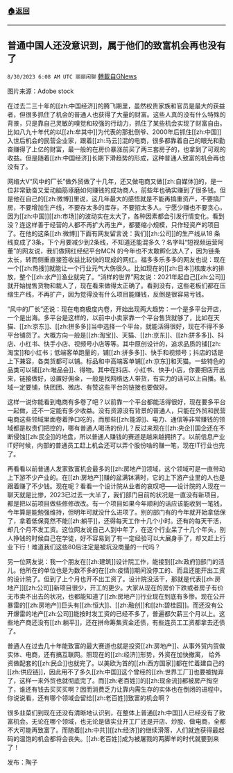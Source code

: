###  [:house:返回](README.md)
---


## 普通中国人还没意识到，属于他们的致富机会再也没有了
`8/30/2023 6:08 AM UTC 丽丽闲聊` [轉載自GNews](https://gnews.org/articles/1619194)

图片来源：Adobe stock  

在过去二三十年的[[zh:中国经济]]的腾飞期里，虽然权贵家族和官员是最大的获益者，但很多抓住了机会的普通人也获得了大量的财富。这些人真的没有什么特殊的背景，只是靠自己灵敏的嗅觉和较强的行动力，抓住了某些机会实现了财富自由。比如八九十年代的以[[zh:牟其中]]为代表的那批倒爷、2000年后抓住[[zh:中国]]入世后机会的民营企业家，跟着[[zh:马云]]混的电商，很多都靠着自己的眼光和勤奋赚得了上亿的财富，最一般的在房价暴涨前买了两三套房子的，也拿到了可观的收益。但是随着[[zh:中国经济]]长期下滑趋势的形成，这种普通人致富的机会再也没有了。  

网络大V“风中的厂长”做外贸做了十几年，还又做电商又做[[zh:自媒体]]的，是一位非常勤奋又爱动脑筋琢磨如何赚钱的成功商人，前些年也确实赚到了很多钱。但是他在自己的[[zh:微博]]里说，这几年最大的感悟就是不能再搞重资产，不要搞厂房，不要增加生产线，不要存太多的库存，不要招太多人。宁愿少赚也不要贪心，因为[[zh:中国]][[zh:市场]]的波动实在太大了，各种因素都会引发行情变化。看到没？连这样善于经营的人都不再扩大再生产，都要缩小规模，只作轻资产的项目了。在他的这条[[zh:微博]]下面有网友留言说：我们[[zh:公司]]的生产线从18 条线变成了3条，下个月要减少到2条线，不知道还能混多久？名字叫“短视频运营阿董”的网友说，我们做网红经纪平台MCN 的今年也不太敢孵化达人了，因为链条太长，转而侧重直接签收益比较快的现成的网红。福多多乐多多的网友也说：现在一个[[zh:热搜]]就能让一个行业元气大伤很久。比如现在的[[zh:日本]]核废水的排放，整个[[zh:水产]]渔业就完了。“消样的世界”网友说：2021年起自己[[zh:公司]]就开始抛售货物和裁人了，现在看来做得太正确了。看到没有，这些老板们都在压缩生产线，不再扩产，因为觉得没有什么项目能赚钱，反倒是很容易亏钱。  
  
“风中的厂长”还说：现在电商极度内卷，开始出现两大趋势：一个是多平台开店，一个是出海。多平台是这样的，以前中小卖家靠一个平台售货就够了，比如在天猫、[[zh:京东]]、[[zh:拼多多]]当中选择一个平台，就能活得很好，现在不得不多平台铺货了。大概方向一般是[[zh:淘宝]]、天猫、[[zh:京东]]、[[zh:拼多多]]、抖店、小红书、快手小店、视频号小店等等。其中原创设计的，追求品质的铺[[zh:淘宝]]和小红书；低端客单跑量的，铺[[zh:拼多多]]、快手和视频号；抖店的话是上下兼容，各类货都可以铺。标品和中高端客单铺[[zh:京东]]和天猫。一些特色的品类可以铺[[zh:唯品会]]、得物。其中在抖店、小红书、快手小店，你要把店开出来，链接做好，设置好佣金，一般是找网络达人带货，有实力的话可以上自播。私域一定要铺，快团团、微店、有赞这些平台的链接也要做好。  

这样一说你能看到电商有多卷了吧？以前靠一个平台都能活得很好，现在要多平台一起做，还不一定能有多少收益。没有资源没有背景的普通人，只能在外贸和民营电商这些领域里面卷着挣口吃的，而那些[[zh:能源]]、电力、通信等非常赚钱的领域都是权贵们把控的，哪有普通人喝汤的份儿？反过来现在[[zh:央企]]国企还在不断侵蚀[[zh:民企]]的地盘，所以普通人赚钱的赛道是越来越拥挤了。以前信息产业IT好时候，内部的普通员工赶上机会还可以弄个股份啥的赚一笔，现在IT行业也完了。  

再看看以前普通人发家致富机会最多的[[zh:房地产]]领域，这个领域可是一直带动上下游不少产业的。在[[zh:房地产]]赚的盆满钵满时，它的上下游产业里的人也是跟着赚了不少钱。现在呢？看看一个设计院从业者的哀叹吧——设计院的人现在一聊天就是比惨，2023已过去一大半了，我们部门目前的状况是一直没有新项目，都是把以前项目做些修修改改。有一个项目如果今年顺利的话应该能收到一笔钱，今年算是能勉强维持，但明年可就没什么进项了。别的部门有的今年就开始拿低保了，拿着低保竟然不能[[zh:躺平]]，还得每天工作十几个小时。还有的每天干活，却几个月不发工资。这位网友说自己人到中年了，在这个行业呆了十几个年头，别人挣钱的时候自己在学徒，好不容易到了有一定经验可以大展身手了，却又赶上行业下行！难道我们这些80后注定是被坑没商量的一代吗？  

另一位网友说：我一个朋友在[[zh:建筑]]设计院工作，能接到[[zh:政府]]部门的活儿。他所在的单位也是为数不多的在[[zh:疫情]]期间没停工的、而且还能开出工资的设计院了。但到了上个月也开不出工资了。设计院没活干，那就是代表[[zh:房地产]][[zh:公司]]新项目很少，开工的更少。大家从现在的房价下跌或者房子有价无市卖不出去的状况，也都能知道了[[zh:房地产]]行业现在到底有多惨。现在公开暴雷的[[zh:房地产]]巨头有[[zh:恒大]]、[[zh:融创]]和[[zh:碧桂园]]。而还没有公开爆雷的地产[[zh:公司]]能按时发工资的已经不多了，普遍都欠薪三个月以上。这些地产商还没有[[zh:躺平]]，还在拼命筹集资金还债，有些连员工工资都拿去还债了。  

普通人在过去几十年能致富的最大赛道也就是投资[[zh:房地产]]、从事外贸内贸做实体、电商，还有搞互联网。照现在的[[zh:经济]]形势，外资在加快撤离， 给外资做配套的[[zh:民企]]也就完了。以美欧为首的[[zh:西方国家]]都在忙着建自己的[[zh:供应链]]，因此用不了多久[[zh:中国]]这个曾经的[[zh:世界工厂]]也要被抛弃了，这样一来外贸也就彻底完了。而[[zh:老百姓]]的[[zh:现金流]]都被房产掏空了，谁还有钱去买买买啊？因而消费乏力让靠内需生存的实体也在倒闭的进程中。你说说看，还有哪个领域会留给[[zh:老百姓]]致富的机会啊？  

很多韭菜们到现在还没有清晰地认识到，在整体上普通[[zh:中国]]人已经没有了致富机会。无论在哪个领域，也无论是做实业开工厂还是开店、炒股、做电商，全都不大可能再致富了。而随着[[zh:中共]][[zh:经济]]的继续滑落，人们就连获得最起码的温饱的机会都将会丧失。[[zh:老百姓]]成为被屠戮的两脚羊的时代就要到来了！  

发布：陶子



